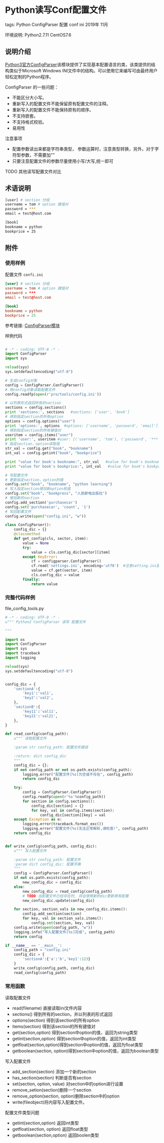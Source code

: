 # Python读写Conf配置文件

tags: Python ConfigParser 配置 conf ini 2019年 11月

环境说明: Python2.7.11 CentOS7.6

## 说明介绍

[Python3官方ConfigParser](https://docs.python.org/3/library/configparser.html?highlight=configparser)该模块提供了实现基本配置语言的类，该类提供的结构类似于Microsoft Windows INI文件中的结构。可以使用它来编写可由最终用户轻松定制的Python程序。

ConfigParser 的一些问题：

- 不能区分大小写。
- 重新写入的配置文件不能保留原有配置文件的注释。
- 重新写入的配置文件不能保持原有的顺序。
- 不支持嵌套。
- 不支持格式校验。
- 易用性

注意事项

- 配置参数读出来都是字符串类型， 参数运算时，注意类型转换，另外，对于字符型参数，不需要加""
- 只要注意配置文件的参数尽量使用小写/大写,统一即可

TODO 其他读写配置文件对比

## 术语说明

```bash
[user] # section 分组
username = tom # option 键值对
password = ***
email = test@host.com

[book]
bookname = python
bookprice = 25
```

## 附件

### 使用样例

配置文件 ```confi.ini```

```conf
[user] # section 分组
username = tom # option 键值对
password = ***
email = test@host.com

[book]
bookname = python
bookprice = 25
```

参考链接: [ConfigParser模块](https://www.cnblogs.com/lovychen/p/9431359.html)

样例代码

```python

# -* - coding: UTF-8 -* -
import ConfigParser
import sys

reload(sys)
sys.setdefaultencoding("utf-8")

# 生成config对象
config = ConfigParser.ConfigParser()
# 用config对象读取配置文件
config.readfp(open(r'pro/tools/config.ini'))

# 以列表形式返回所有的section
sections = config.sections()
print 'sections:', sections   #sections: ['user', 'book']
# 得到指定section的所有option
options = config.options("user")
print 'options:', options  #options: ['username', 'password', 'email']
# 得到指定section的所有键值对
useritem = config.items("user")
print 'user:', useritem #user: [('username', 'tom'), ('password', '***'), ('email', 'test@host.com')]
# 指定section，option读取值
str_val = config.get("book", "bookname")
int_val = config.getint("book", "bookprice")

print "value for book's bookname:", str_val   #value for book's bookname: python
print "value for book's bookprice:", int_val   #value for book's bookprice: 25

# 写配置文件
# 更新指定section，option的值
config.set("book", "bookname", "python learning")
# 写入指定section增加新option和值
config.set("book", "bookpress", "人民邮电出版社")
# 增加新的section
config.add_section('purchasecar')
config.set('purchasecar', 'count', '1')
# 写回配置文件
config.write(open("config.ini", "w"))

class ConfigParser():
    config_dic = {}
    @classmethod
    def get_config(cls, sector, item):
        value = None
        try:
            value = cls.config_dic[sector][item]
        except KeyError:
            cf = configparser.ConfigParser()
            cf.read('settings.ini', encoding='utf8')  #注意setting.ini配置文件的路径
            value = cf.get(sector, item)
            cls.config_dic = value
        finally:
            return value
```

### 完整代码样例

file_config_tools.py

```python
# -* - coding: UTF-8 -* -
u""" Python2 ConfigParser 读写 配置文件

"""

import os
import ConfigParser
import sys
import traceback
import logging

reload(sys)
sys.setdefaultencoding("utf-8")


config_dic = {
    'sectionA':{
        'key1':'val1',
        'key2':'val2',
    },
    'sectionB':{
        'key11':'val11',
        'key21':'val21',
    },
}

def read_config(config_path):
    u""" 读取配置文件

    :param str config_path: 配置文件路径

    :return: dict config_dic
    """
    config_dic = {};
    if not config_path or not os.path.exists(config_path):
        logging.error("配置文件[%s]为空或不存在", config_path)
        return config_dic

    try:
        config = ConfigParser.ConfigParser()
        config.readfp(open(r'%s'%config_path))
        for section in config.sections():
            config_dic[section] = {}
            for key, val in config.items(section):
                config_dic[section][key] = val
    except Exception as e:
        logging.error(traceback.format_exc())
        logging.error("配置文件[%s]无法正常解析,请检查!", config_path)
    return config_dic


def write_config(config_path, config_dic):
    u""" 写入配置文件

    :param str config_path: 配置文件
    :param dict config_dic: 配置字典
    """
    config = ConfigParser.ConfigParser()
    if not os.path.exists(config_path):
        new_config_dic = config_dic
    else:
        new_config_dic = read_config(config_path)
        # TODO 当配置文件已经存在时, 将会使用新的dic更新原有配置
        new_config_dic.update(config_dic)

    for section, section_vals in new_config_dic.items():
        config.add_section(section)
        for key, val in section_vals.items():
            config.set(section, key, val)
    config.write(open(config_path, "w"))
    logging.info("写入配置文件[%s]完成", config_path)
    return config

if __name__ == '__main__':
    config_path = "config.ini"
    config_dic = {
        'sectionA':{'a':'b','key1':123}
    }
    write_config(config_path, config_dic)
    read_config(config_path)
```

### 常用函数

读取配置文件

- read(filename) 直接读取ini文件内容
- sections() 得到所有的section，并以列表的形式返回
- options(section) 得到该section的所有option
- items(section) 得到该section的所有键值对
- get(section,option) 得到section中option的值，返回为string类型
- getint(section,option) 得到section中option的值，返回为int类型
- getfloat(section,option)得到section中option的值，返回为float类型
- getboolean(section, option)得到section中option的值，返回为boolean类型

写入配置文件

- add_section(section) 添加一个新的section
- has_section(section) 判断是否有section
- set(section, option, value) 对section中的option进行设置
- remove_setion(section)删除一个section
- remove_option(section, option)删除section中的option
- write(fileobject)将内容写入配置文件。

配置文件类型问题

- getint(section,option) 返回int类型
- getfloat(section, option)  返回float类型
- getboolean(section,option) 返回boolen类型
